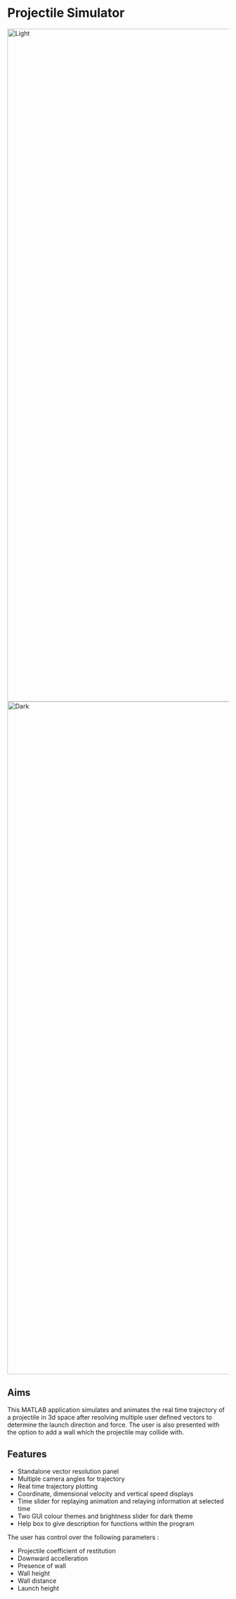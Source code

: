 # Projectile Simulator

<img width="1531" alt="Light" src="https://user-images.githubusercontent.com/52253824/215418060-08d0be58-8cb8-4d81-a570-66d0f3cadbee.png">
<img width="1531" alt="Dark" src="https://user-images.githubusercontent.com/52253824/215418080-ee154d5e-e380-494b-8481-6878a900b972.png">


## Aims
This MATLAB application simulates and animates the real time trajectory of a projectile in 3d space after resolving multiple user defined vectors to determine the launch direction and force.
The user is also presented with the option to add a wall which the projectile may collide with.

## Features
- Standalone vector resolution panel
- Multiple camera angles for trajectory
- Real time trajectory plotting
- Coordinate, dimensional velocity and vertical speed displays
- Time slider for replaying animation and relaying information at selected time
- Two GUI colour themes and brightness slider for dark theme
- Help box to give description for functions within the program

The user has control over the following parameters :
- Projectile coefficient of restitution
- Downward accelleration
- Presence of wall
- Wall height
- Wall distance
- Launch height
